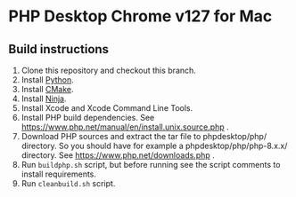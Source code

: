 # PHP Desktop Chrome v127 for Mac

## Build instructions

1. Clone this repository and checkout this branch.
2. Install [Python](https://www.python.org).
3. Install [CMake](https://cmake.org/).
4. Install [Ninja](https://github.com/ninja-build/ninja).
5. Install Xcode and Xcode Command Line Tools.
6. Install PHP build dependencies. See https://www.php.net/manual/en/install.unix.source.php .
6. Download PHP sources and extract the tar file to phpdesktop/php/ directory. So you should have for example a phpdesktop/php/php-8.x.x/ directory. See https://www.php.net/downloads.php .
7. Run `buildphp.sh` script, but before running see the script comments to install requirements.
8. Run `cleanbuild.sh` script.
